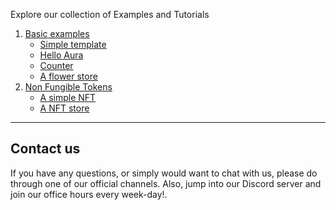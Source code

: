 Explore our collection of Examples and Tutorials

1. [Basic examples]()
   - [Simple template](./examples/0.simple-template.md)
   - [Hello Aura](./examples/1.first-app.md)
   - [Counter](./examples/2.counter.md)
   - [A flower store](examples/3.store-flower.md)
2. [Non Fungible Tokens]()
   - [A simple NFT](./nfts/1.nft.md)
   - [A NFT store](./nfts/2.store.md)

---

## Contact us

If you have any questions, or simply would want to chat with us, please do through one of our official channels. Also, jump into our Discord server and join our office hours every week-day!.
